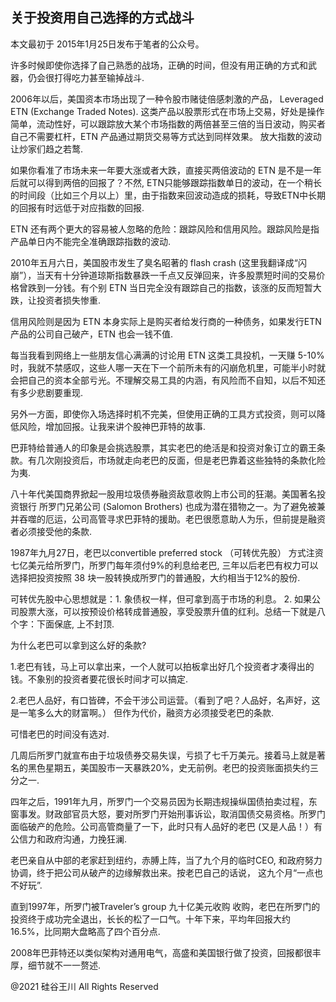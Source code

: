 ## 关于投资用自己选择的方式战斗

本文最初于 2015年1月25日发布于笔者的公众号。

许多时候即使你选择了自己熟悉的战场，正确的时间，但没有用正确的方式和武器，仍会很打得吃力甚至输掉战斗.

2006年以后，美国资本市场出现了一种令股市赌徒倍感刺激的产品， Leveraged ETN (Exchange Traded Notes).
这类产品以股票形式在市场上交易，好处是操作简单，流动性好，可以跟踪放大某个市场指数的两倍甚至三倍的当日波动，购买者自己不需要杠杆，ETN
产品通过期货交易等方式达到同样效果。 放大指数的波动让炒家们趋之若鹜.

如果你看准了市场未来一年要大涨或者大跌，直接买两倍波动的 ETN 是不是一年后就可以得到两倍的回报了？不然,
ETN只能够跟踪指数单日的波动，在一个稍长的时间段（比如三个月以上）里，由于指数来回波动造成的损耗，导致ETN中长期的回报有时远低于对应指数的回报.

ETN 还有两个更大的容易被人忽略的危险：跟踪风险和信用风险。跟踪风险是指产品单日内不能完全准确跟踪指数的波动.

2010年五月六日，美国股市发生了臭名昭著的 flash crash (这里我翻译成“闪崩”），当天有十分钟道琼斯指数暴跌一千点又反弹回来，许多股票短时间的交易价格曾跌到一分钱。有个别
ETN 当日完全没有跟踪自己的指数，该涨的反而短暂大跌，让投资者损失惨重.

信用风险则是因为 ETN 本身实际上是购买者给发行商的一种债务，如果发行ETN产品的公司自己破产，ETN 也会一钱不值.

每当我看到网络上一些朋友信心满满的讨论用 ETN 这类工具投机，一天赚 5-10%
时，我就不禁感叹，这些人哪一天在下一个前所未有的闪崩危机里，可能半小时就会把自己的资本全部亏光。不理解交易工具的内涵，有风险而不自知，以后不知还有多少悲剧要重现.

另外一方面，即使你入场选择时机不完美，但使用正确的工具方式投资，则可以降低风险，增加回报。让我来讲个股神巴菲特的故事.

巴菲特给普通人的印象是会挑选股票，其实老巴的绝活是和投资对象订立的霸王条款。有几次刚投资后，市场就走向老巴的反面，但是老巴靠着这些独特的条款化险为夷.

八十年代美国商界掀起一股用垃圾债券融资敌意收购上市公司的狂潮。美国著名投资银行 所罗门兄弟公司 (Salomon Brothers)
也成为潜在猎物之一。为了避免被兼并吞噬的厄运，公司高管寻求巴菲特的援助。老巴很愿意助人为乐，但前提是融资者必须接受他的条款.

1987年九月27日，老巴以convertible preferred stock （可转优先股） 方式注资七亿美元给所罗门，所罗门每年须付9%的利息给老巴,
三年以后老巴有权力可以选择把投资按照 38 块一股转换成所罗门的普通股，大约相当于12%的股份.

可转优先股中心思想就是：1. 象债权一样，但可拿到高于市场的利息。 2. 如果公司股票大涨，可以按预设价格转成普通股，享受股票升值的红利。总结一下就是八个字：下面保底,
上不封顶.

为什么老巴可以拿到这么好的条款?

1.老巴有钱，马上可以拿出来，一个人就可以拍板拿出好几个投资者才凑得出的钱。不象别的投资者要花很长时间才可以搞定.

2.老巴人品好，有口皆碑，不会干涉公司运营。（看到了吧？人品好，名声好，这是一笔多么大的财富啊。） 但作为代价，融资方必须接受老巴的条款.

可惜老巴的时间没有选对.

几周后所罗门就宣布由于垃圾债券交易失误，亏损了七千万美元。接着马上就是著名的黑色星期五，美国股市一天暴跌20%，史无前例。老巴的投资账面损失约三分之一.

四年之后，1991年九月，所罗门一个交易员因为长期违规操纵国债拍卖过程，东窗事发。财政部官员大怒，要对所罗门开始刑事诉讼，取消国债交易资格。所罗门
面临破产的危险。公司高管商量了一下，此时只有人品好的老巴 (又是人品！）有公信力和政府沟通，力挽狂澜.

老巴亲自从中部的老家赶到纽约，赤膊上阵，当了九个月的临时CEO, 和政府努力协调，终于把公司从破产的边缘解救出来。按老巴自己的话说，
这九个月“一点也不好玩”.

直到1997年，所罗门被Traveler&#8217;s group 九十亿美元收购 收购，老巴在所罗门的投资终于成功完全退出，长长的松了一口气。十年下来，平均年回报大约
16.5%，比同期大盘略高了四个百分点.

2008年巴菲特还以类似架构对通用电气，高盛和美国银行做了投资，回报都很丰厚，细节就不一一赘述.

@2021 硅谷王川 All Rights Reserved

